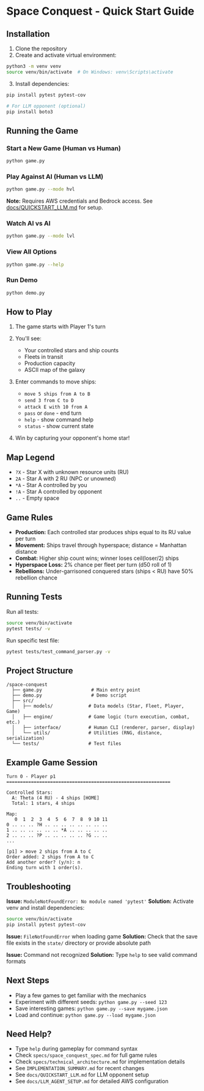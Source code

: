 # Space Conquest - Quick Start Guide

## Installation

1. Clone the repository
2. Create and activate virtual environment:
```bash
python3 -m venv venv
source venv/bin/activate  # On Windows: venv\Scripts\activate
```

3. Install dependencies:
```bash
pip install pytest pytest-cov

# For LLM opponent (optional)
pip install boto3
```

## Running the Game

### Start a New Game (Human vs Human)
```bash
python game.py
```

### Play Against AI (Human vs LLM)
```bash
python game.py --mode hvl
```
**Note:** Requires AWS credentials and Bedrock access. See [docs/QUICKSTART_LLM.md](docs/QUICKSTART_LLM.md) for setup.

### Watch AI vs AI
```bash
python game.py --mode lvl
```

### View All Options
```bash
python game.py --help
```

### Run Demo
```bash
python demo.py
```

## How to Play

1. The game starts with Player 1's turn
2. You'll see:
   - Your controlled stars and ship counts
   - Fleets in transit
   - Production capacity
   - ASCII map of the galaxy

3. Enter commands to move ships:
   - `move 5 ships from A to B`
   - `send 3 from C to D`
   - `attack E with 10 from A`
   - `pass` or `done` - end turn
   - `help` - show command help
   - `status` - show current state

4. Win by capturing your opponent's home star!

## Map Legend

- `?X` - Star X with unknown resource units (RU)
- `2A` - Star A with 2 RU (NPC or unowned)
- `*A` - Star A controlled by you
- `!A` - Star A controlled by opponent
- `..` - Empty space

## Game Rules

- **Production:** Each controlled star produces ships equal to its RU value per turn
- **Movement:** Ships travel through hyperspace; distance = Manhattan distance
- **Combat:** Higher ship count wins; winner loses ceil(loser/2) ships
- **Hyperspace Loss:** 2% chance per fleet per turn (d50 roll of 1)
- **Rebellions:** Under-garrisoned conquered stars (ships < RU) have 50% rebellion chance

## Running Tests

Run all tests:
```bash
source venv/bin/activate
pytest tests/ -v
```

Run specific test file:
```bash
pytest tests/test_command_parser.py -v
```

## Project Structure

```
/space-conquest
  ├── game.py                  # Main entry point
  ├── demo.py                  # Demo script
  ├── src/
  │   ├── models/             # Data models (Star, Fleet, Player, Game)
  │   ├── engine/             # Game logic (turn execution, combat, etc.)
  │   ├── interface/          # Human CLI (renderer, parser, display)
  │   └── utils/              # Utilities (RNG, distance, serialization)
  └── tests/                  # Test files
```

## Example Game Session

```
Turn 0 - Player p1
============================================================

Controlled Stars:
  A: Theta (4 RU) - 4 ships [HOME]
  Total: 1 stars, 4 ships

Map:
   0  1  2  3  4  5  6  7  8  9 10 11
0 .. .. .. ?H .. .. .. .. .. .. .. ..
1 .. .. .. .. .. .. *A .. .. .. .. ..
2 .. .. .. ?P .. .. .. .. .. ?G .. ..
...

[p1] > move 2 ships from A to C
Order added: 2 ships from A to C
Add another order? (y/n): n
Ending turn with 1 order(s).
```

## Troubleshooting

**Issue:** `ModuleNotFoundError: No module named 'pytest'`
**Solution:** Activate venv and install dependencies:
```bash
source venv/bin/activate
pip install pytest pytest-cov
```

**Issue:** `FileNotFoundError` when loading game
**Solution:** Check that the save file exists in the `state/` directory or provide absolute path

**Issue:** Command not recognized
**Solution:** Type `help` to see valid command formats

## Next Steps

- Play a few games to get familiar with the mechanics
- Experiment with different seeds: `python game.py --seed 123`
- Save interesting games: `python game.py --save mygame.json`
- Load and continue: `python game.py --load mygame.json`

## Need Help?

- Type `help` during gameplay for command syntax
- Check `specs/space_conquest_spec.md` for full game rules
- Check `specs/technical_architecture.md` for implementation details
- See `IMPLEMENTATION_SUMMARY.md` for recent changes
- See `docs/QUICKSTART_LLM.md` for LLM opponent setup
- See `docs/LLM_AGENT_SETUP.md` for detailed AWS configuration
